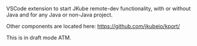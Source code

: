 VSCode extension to start JKube remote-dev functionality, with or without Java and for any Java or non-Java project.

Other components are located here: https://github.com/jkubeio/kport/

This is in draft mode ATM.